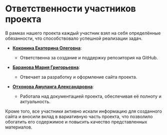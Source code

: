 # Ответственности участников проекта

В рамках нашего проекта каждый участник взял на себя определённые обязанности, что способствовало успешной реализации задач. 

- **[Коконина Екатерина Олеговна](https://github.com/Ekaterinakokonina200)**: 
  - Ответственна за создание и поддержку репозитория на GitHub.
  
- **[Баранова Мария Григорьевна](https://github.com/Mariya7288)**: 
  - Отвечает за разработку и оформление сайта проекта.
  
- **[Отхонова Амуланга Александровна](https://github.com/sugarkisss)**: 
  - Работала над документацией проекта, обеспечивая её полноту и актуальность.

Кроме того, все участники активно искали информацию для созданного сайта и вносили вклад в вариативную часть проекта, что позволило обогатить его содержимое и повысить качество представленных материалов.
